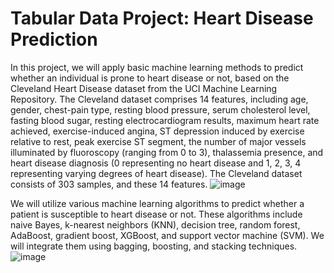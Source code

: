 # Tabular Data Project: Heart Disease Prediction

In this project, we will apply basic machine learning methods to predict whether an individual is prone to heart disease or not, 
based on the Cleveland Heart Disease dataset from the UCI Machine Learning Repository. The Cleveland dataset comprises 14 features, 
including age, gender, chest-pain type, resting blood pressure, serum cholesterol level, fasting blood sugar, resting electrocardiogram results, 
maximum heart rate achieved, exercise-induced angina, ST depression induced by exercise relative to rest, peak exercise ST segment, the number of 
major vessels illuminated by fluoroscopy (ranging from 0 to 3), thalassemia presence, and heart disease diagnosis (0 representing no heart disease 
and 1, 2, 3, 4 representing varying degrees of heart disease). The Cleveland dataset consists of 303 samples, and these 14 features.
![image](https://github.com/Buitruongvi/Decision_Tree_and_Its_Variances_Project_btvir/assets/49474873/0544cc3a-393c-4955-b135-3e828979d728)

We will utilize various machine learning algorithms to predict whether a patient is susceptible to heart disease or not. These algorithms include naive Bayes, 
k-nearest neighbors (KNN), decision tree, random forest, AdaBoost, gradient boost, XGBoost, and support vector machine (SVM). We will integrate them using bagging, boosting, and stacking techniques.
![image](https://github.com/Buitruongvi/Decision_Tree_and_Its_Variances_Project_btvir/assets/49474873/d56690b9-2762-4283-b514-a8e5a5123d83)


